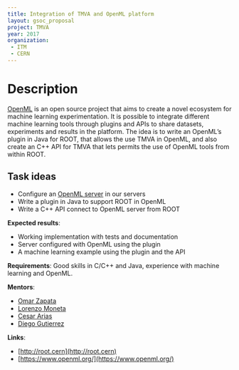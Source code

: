 ```yaml
---
title: Integration of TMVA and OpenML platform
layout: gsoc_proposal
project: TMVA
year: 2017
organization: 
 - ITM
 - CERN
---
```


# Description
[OpenML](https://www.openml.org/) is an open source project that aims to create a novel ecosystem for machine learning experimentation.  It is possible to integrate different machine learning tools through plugins and APIs to share datasets, experiments and results in the platform. The idea is to write an OpenML’s plugin in Java for ROOT, that allows the use TMVA in OpenML, and also create an C++ API for TMVA that lets permits the use of OpenML tools from within ROOT.


## Task ideas
 * Configure an [OpenML server](https://github.com/openml/OpenML/wiki/Local-Installation) in our servers
 * Write a plugin in Java to support ROOT in OpenML
 * Write a C++ API connect to OpenML server from ROOT

**Expected results**: 
 * Working implementation with tests and documentation
 * Server configured with OpenML using the plugin
 * A machine learning example using the plugin and the API
 
**Requirements**: Good skills in C/C++ and Java, experience with machine learning and OpenML.

**Mentors**: 
  * [Omar Zapata](mailto:Omar.Zapata@cern.ch)
  * [Lorenzo Moneta](mailto:Lorenzo.Moneta@cern.ch)
  * [Cesar Arias](mailto:cesararias@itm.edu.co)
  * [Diego Gutierrez](mailto:diegogutierez@itm.edu.co)


**Links**:
  * [http://root.cern](http://root.cern)
  * [https://www.openml.org/](https://www.openml.org/)
